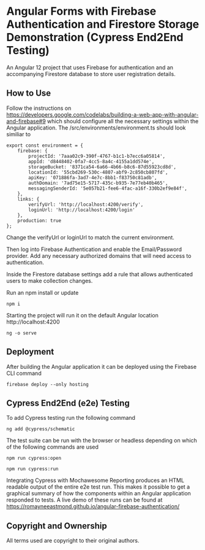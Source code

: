 # Angular Forms with Firebase Authentication and Firestore Storage Demonstration (Cypress End2End Testing)

An Angular 12 project that uses Firebase for authentication and an accompanying Firestore database to store user registration details.

## How to Use

Follow the instructions on https://developers.google.com/codelabs/building-a-web-app-with-angular-and-firebase#9 which should configure all the necessary settings within the Angular application. The /src/environments/environment.ts should look similiar to

```
export const environment = {
    firebase: {
        projectId: '7aaa02c9-390f-4767-b1c1-b7ecc6a05814',
        appId: 'd8448402-0fa7-4cc5-8a4c-4155a1dd574e',
        storageBucket: '8371ca54-6a66-4b66-b8c6-87d55923cd8d',
        locationId: '55cbd269-530c-4807-abf9-2c850cb807fd',
        apiKey: '071886fa-3ad7-4e7c-8bb1-f83750c81adb',
        authDomain: '7ad75e15-5717-435c-b935-7e77eb40b465',
        messagingSenderId: '5e057b21-fee6-4fac-a16f-330b2ef9e84f',
    },
    links: {
        verifyUrl: 'http://localhost:4200/verify',
        loginUrl: 'http://localhost:4200/login'
    },
    production: true
};
```

Change the verifyUrl or loginUrl to match the current environment.

Then log into Firebase Authentication and enable the Email/Password provider. Add any necessary authorized domains that will need access to authentication.

Inside the Firestore database settings add a rule that allows authenticated users to make collection changes.

Run an npm install or update

```
npm i
```

Starting the project will run it on the default Angular location http://localhost:4200

```
ng -o serve
```

## Deployment

After building the Angular application it can be deployed using the Firebase CLI command

```
firebase deploy --only hosting
```

## Cypress End2End (e2e) Testing

To add Cypress testing run the following command

```
ng add @cypress/schematic
```

The test suite can be run with the browser or headless depending on which of the following commands are used

```
npm run cypress:open
```

```
npm run cypress:run
```

Integrating Cypress with Mochawesome Reporting produces an HTML readable output of the entire e2e test run. This makes it possible to get a graphical summary of how the components within an Angular application responded to tests. A live demo of these runs can be found at https://romayneeastmond.github.io/angular-firebase-authentication/

## Copyright and Ownership

All terms used are copyright to their original authors.
